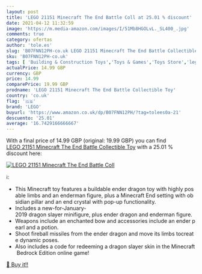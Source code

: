 ```yaml
---
layout: post
title: 'LEGO 21151 Minecraft The End Battle Coll at 25.01 % discount'
date: 2021-04-12 11:32:59
image: 'https://m.media-amazon.com/images/I/51Mb8HGOLvL._SL400_.jpg'
comments: true
category: ofertas
author: 'tole.es'
slug: 'B07FNN12PH-co.uk LEGO 21151 Minecraft The End Battle Collectible Toy'
sku: 'B07FNN12PH-co.uk'
tags: [ 'Building & Construction Toys','Toys & Games','Toys Store','lego', ]
actualPrice: 14.99 GBP
currency: GBP
price: 14.99
comparePrice: 19.99 GBP
prodname: 'LEGO 21151 Minecraft The End Battle Collectible Toy'
country: 'co.uk'
flag: '🇬🇧'
brand: 'LEGO'
buyurl: 'https://www.amazon.co.uk/dp/B07FNN12PH/?tag=tolees0a-21'
descuento: '25.01'
average: '16.7429166666667'
---
```


With a final price of 14.99 GBP (original: 19.99 GBP) you can find [LEGO 21151 Minecraft The End Battle Collectible Toy](https://www.amazon.co.uk/dp/B07FNN12PH/?tag=tolees0a-21) with a  25.01 % discount here:

[![LEGO 21151 Minecraft The End Battle Coll](https://m.media-amazon.com/images/I/51Mb8HGOLvL._SL400_.jpg)](https://www.amazon.co.uk/dp/B07FNN12PH/?tag=tolees0a-21)

ℹ️:

- This Minecraft toy features a buildable ender dragon toy with highly posable limbs and an enderman figure, plus a Minecraft End setting with obsidian pillar and an end crystal with pop-up functionality.
- Includes a new-for-January-2019 dragon slayer minifigure, plus ender dragon and enderman figure.
- Weapons include an enchanted bow and accessories include an ender pearl and a potion.
- Shoot fireball missiles from the ender dragon and move its limbs tocreate dynamic poses.
- Also includes a code for redeeming a dragon slayer skin in the Minecraft Bedrock Edition online game!

[🛒 Buy it!!](https://www.amazon.co.uk/dp/B07FNN12PH/?tag=tolees0a-21)
